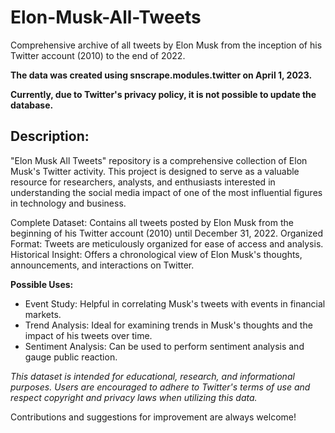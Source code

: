 # Elon-Musk-All-Tweets
Comprehensive archive of all tweets by Elon Musk from the inception of his Twitter account (2010) to the end of 2022.

**The data was created using snscrape.modules.twitter on April 1, 2023.**

**Currently, due to Twitter's privacy policy, it is not possible to update the database.**

## Description: 

"Elon Musk All Tweets" repository is a comprehensive collection of Elon Musk's Twitter activity. This project is designed to serve as a valuable resource for researchers, analysts, and enthusiasts interested in understanding the social media impact of one of the most influential figures in technology and business.

Complete Dataset: Contains all tweets posted by Elon Musk from the beginning of his Twitter account (2010) until December 31, 2022.
Organized Format: Tweets are meticulously organized for ease of access and analysis.
Historical Insight: Offers a chronological view of Elon Musk's thoughts, announcements, and interactions on Twitter.

**Possible Uses:**

- Event Study: Helpful in correlating Musk's tweets with events in financial markets.
- Trend Analysis: Ideal for examining trends in Musk's thoughts and the impact of his tweets over time.
- Sentiment Analysis: Can be used to perform sentiment analysis and gauge public reaction.


*This dataset is intended for educational, research, and informational purposes. Users are encouraged to adhere to Twitter's terms of use and respect copyright and privacy laws when utilizing this data.*

Contributions and suggestions for improvement are always welcome!
